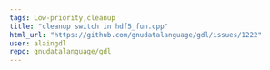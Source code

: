 ```yaml
---
tags: Low-priority,cleanup
title: "cleanup switch in hdf5_fun.cpp"
html_url: "https://github.com/gnudatalanguage/gdl/issues/1222"
user: alaingdl
repo: gnudatalanguage/gdl
---
```


